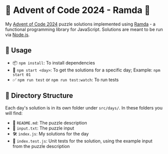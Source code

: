 # 🎄 Advent of Code 2024 - Ramda 🎁

My [Advent of Code 2024](https://adventofcode.com/2024) puzzle solutions implemented using [Ramda](https://ramdajs.com) - a functional programming library for JavaScript. Solutions are meant to be run via [Node.js](https://nodejs.org/).

## 🎯 Usage

- 📦 `npm install`: To install dependencies
- 🚀 `npm start <day>`: To get the solutions for a specific day; Example: `npm start 01`
- ✅ `npm run test` or `npm run test:watch`: To run tests

## 📂 Directory Structure

Each day's solution is in its own folder under `src/days/`. In these folders you will find:

- 📜 `README.md`: The puzzle description
- 📄 `input.txt`: The puzzle input
- 🛠️ `index.js`: My solutions for the day
- 🧪 `index.test.js`: Unit tests for the solution, using the example input from the puzzle description
